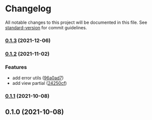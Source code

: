# Changelog

All notable changes to this project will be documented in this file. See [standard-version](https://github.com/conventional-changelog/standard-version) for commit guidelines.

### [0.1.3](https://github.com/nbarinov/cra-template-vkma/compare/v0.1.2...v0.1.3) (2021-12-06)

### [0.1.2](https://github.com/nbarinov/cra-template-vkma/compare/v0.1.1...v0.1.2) (2021-11-02)


### Features

* add error utils ([96a0ad7](https://github.com/nbarinov/cra-template-vkma/commit/96a0ad7f3b9b3a713d71d671cce9b48c1ebaf9df))
* add view partial ([24250cf](https://github.com/nbarinov/cra-template-vkma/commit/24250cf8e03d699367ed4be643d9142491727e79))

### [0.1.1](https://github.com/nbarinov/cra-template-vkma/compare/v0.1.0...v0.1.1) (2021-10-08)

## 0.1.0 (2021-10-08)
